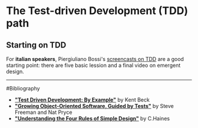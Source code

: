 # The Test-driven Development (TDD) path

## Starting on TDD
For __italian speakers__, Piergiuliano Bossi's [screencasts on TDD](https://www.youtube.com/channel/UCKu3XCVh7pe06khn4N1uCiQ) are a good starting point: there are five basic lession and a final video on emergent design.



---
#Bibliography
* [__"Test Driven Development: By Example"__](http://www.amazon.com/Test-Driven-Development-By-Example/dp/0321146530) by Kent Beck
* [__"Growing Object-Oriented Software, Guided by Tests"__](http://www.amazon.it/Growing-Object-Oriented-Software-Guided-Tests/dp/0321503627) by Steve Freeman and Nat Pryce
* [__"Understanding the Four Rules of Simple Design"__](https://leanpub.com/4rulesofsimpledesign) by C.Haines

